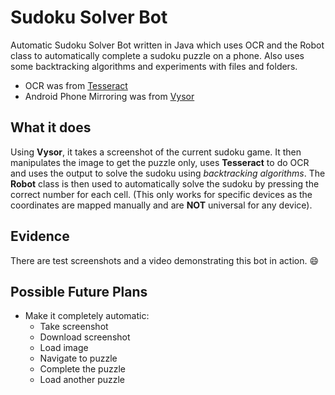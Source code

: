 # Sudoku Solver Bot
Automatic Sudoku Solver Bot written in Java which uses OCR and the Robot class to automatically complete a sudoku puzzle on a phone. Also uses some backtracking algorithms and experiments with files and folders. 

- OCR was from [Tesseract](https://github.com/tesseract-ocr/tesseract)
- Android Phone Mirroring was from [Vysor](https://www.vysor.io/)

## What it does
Using **Vysor**, it takes a screenshot of the current sudoku game. It then manipulates the image to get the puzzle only, uses **Tesseract** to do OCR and uses the output to solve the sudoku using *backtracking algorithms*. The **Robot** class is then used to automatically solve the sudoku by pressing the correct number for each cell. (This only works for specific devices as the coordinates are mapped manually and are **NOT** universal for any device).
## Evidence
There are test screenshots and a video demonstrating this bot in action. :smile:
## Possible Future Plans
- Make it completely automatic:
  - Take screenshot
  - Download screenshot
  - Load image
  - Navigate to puzzle
  - Complete the puzzle
  - Load another puzzle
